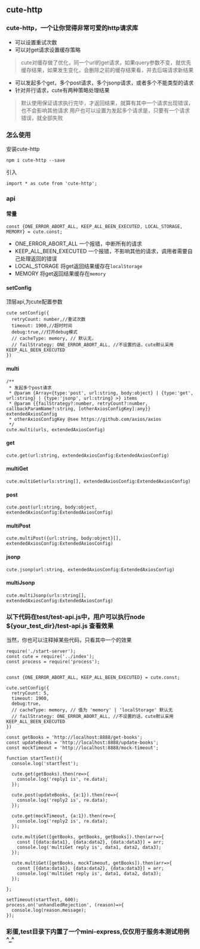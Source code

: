 ## cute-http

### cute-http，一个让你觉得非常可爱的http请求库
* 可以设置重试次数
* 可以对get请求设置缓存策略
>cute对缓存做了优化，同一个url的get请求，如果query参数不变，就优先缓存结果，如果发生变化，会删除之前的缓存结果看，并去后端请求新结果
* 可以发起多个get，多个post请求，多个jsonp请求，或者多个不能类型的请求
* 针对并行请求，cute有两种策略处理结果
> 默认使用保证请求执行完毕，才返回结果，就算有其中一个请求出现错误，也不会影响其他请求
> 用户也可以设置为发起多个请求是，只要有一个请求错误，就全部失败


### 怎么使用
安装cute-http
```
npm i cute-http --save
```
引入
```
import * as cute from 'cute-http';
```

### api
#### 常量
```
const {ONE_ERROR_ABORT_ALL, KEEP_ALL_BEEN_EXECUTED, LOCAL_STORAGE, MEMORY} = cute.const;
```
* ONE_ERROR_ABORT_ALL 一个报错，中断所有的请求
* KEEP_ALL_BEEN_EXECUTED 一个报错，不影响其他的请求，调用者需要自己处理返回的错误
* LOCAL_STORAGE 将get返回结果缓存在`localStorage`
* MEMORY 将get返回结果缓存在`memory`

#### setConfig
顶层api,为cute配置参数
```
cute setConfig({
  retryCount: number,//重试次数
  timeout: 1900,//超时时间
  debug:true,//打开debug模式
  // cacheType: memory, // 默认无，
  // failStrategy: ONE_ERROR_ABORT_ALL, //不设置的话，cute默认采用KEEP_ALL_BEEN_EXECUTED
})
```
#### multi
```
/**
 * 发起多个post请求
 * @param {Array<{type:'post', url:string, body:object} | {type:'get', url:string} | {type:'jsonp', url:string} >} items 
 * @param {{failStrategy?:number, retryCount?:number, callbackParamName?:string, [otherAxiosConfigKey]:any}} extendedAxiosConfig 
 * otherAxiosConfigKey @see https://github.com/axios/axios
 */
cute.multi(urls, extendedAxiosConfig)
```
#### get
```
cute.get(url:string, extendedAxiosConfig:ExtendedAxiosConfig)
```
#### multiGet
```
cute.multiGet(urls:string[], extendedAxiosConfig:ExtendedAxiosConfig)
```
#### post
```
cute.post(url:string, body:object, extendedAxiosConfig:ExtendedAxiosConfig)
```
#### multiPost
```
cute.multiPost({url:string, body:object}[], extendedAxiosConfig:ExtendedAxiosConfig)
```
#### jsonp
```
cute.jsonp(url:string, extendedAxiosConfig:ExtendedAxiosConfig)
```
#### multiJsonp
```
cute.multiJsonp(urls:string[], extendedAxiosConfig:ExtendedAxiosConfig)
```



### 以下代码在test/test-api.js中，用户可以执行node ${your_test_dir}/test-api.js 查看效果
当然，你也可以注释掉某些代码，只看其中一个的效果
```
require('./start-server');
const cute = require('../index');
const process = require('process');


const {ONE_ERROR_ABORT_ALL, KEEP_ALL_BEEN_EXECUTED} = cute.const;

cute.setConfig({
  retryCount: 5,
  timeout: 1900,
  debug:true,
  // cacheType: memory, // 值为 'memory' | 'localStorage' 默认无
  // failStrategy: ONE_ERROR_ABORT_ALL, //不设置的话，cute默认采用KEEP_ALL_BEEN_EXECUTED
})

const getBooks = 'http://localhost:8888/get-books';
const updateBooks = 'http://localhost:8888/update-books';
const mockTimeout = 'http://localhost:8888/mock-timeout';

function startTest(){
  console.log('startTest');

  cute.get(getBooks).then(re=>{
    console.log('reply1 is', re.data);
  });

  cute.post(updateBooks, {a:1}).then(re=>{
    console.log('reply2 is', re.data);
  });

  cute.get(mockTimeout, {a:1}).then(re=>{
    console.log('reply2 is', re.data);
  });
  
  cute.multiGet([getBooks, getBooks, getBooks]).then(arr=>{
    const [{data:data1}, {data:data2}, {data:data3}] = arr;
    console.log('multiGet reply is', data1, data2, data3);
  });

  cute.multiGet([getBooks, mockTimeout, getBooks]).then(arr=>{
    const [{data:data1}, {data:data2}, {data:data3}] = arr;
    console.log('multiGet reply is', data1, data2, data3);
  });

};

setTimeout(startTest, 600);
process.on('unhandledRejection', (reason)=>{
  console.log(reason.message);
});
```

### 彩蛋,test目录下内置了一个mini-express,仅仅用于服务本测试用例^_^